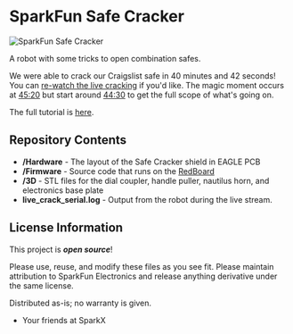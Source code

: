 SparkFun Safe Cracker
===========================================================

![SparkFun Safe Cracker](https://cdn.sparkfun.com/assets/learn_tutorials/6/5/1/Cracked_Safe.jpg)

A robot with some tricks to open combination safes.

We were able to crack our Craigslist safe in 40 minutes and 42 seconds! You can [re-watch the live cracking](https://www.youtube.com/watch?v=AsVSEHv2N4M) if you'd like. The magic moment occurs at [45:20](https://www.youtube.com/watch?v=AsVSEHv2N4M&t=45m10s) but start around [44:30](https://www.youtube.com/watch?v=AsVSEHv2N4M&t=44m30s) to get the full scope of what's going on.

The full tutorial is [here](https://learn.sparkfun.com/tutorials/building-a-safe-cracking-robot).

Repository Contents
-------------------

* **/Hardware** - The layout of the Safe Cracker shield in EAGLE PCB
* **/Firmware** - Source code that runs on the [RedBoard](https://www.sparkfun.com/products/13975)
* **/3D** - STL files for the dial coupler, handle puller, nautilus horn, and electronics base plate
* **live_crack_serial.log** - Output from the robot during the live stream.

License Information
-------------------

This project is _**open source**_! 

Please use, reuse, and modify these files as you see fit. Please maintain attribution to SparkFun Electronics and release anything derivative under the same license.

Distributed as-is; no warranty is given.

- Your friends at SparkX
